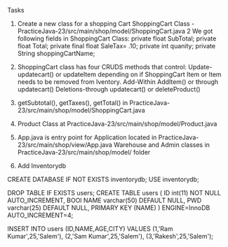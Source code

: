 
Tasks

1. Create a new class for a shopping Cart
    ShoppingCart Class - PracticeJava-23/src/main/shop/model/ShoppingCart.java
2 We got following fields in ShoppingCart Class:
    private float SubTotal;
    private float Total;
    private final float SaleTax= .10;
     private int quanity;
    private String shoppingCartName;

3. ShoppingCart class has four CRUDS methods that control:
    Update- updatecart() or updateItem depending on if ShoppingCart Item or Item needs to be removed from Iventory.
    Add-Within AddItem() or through updatecart()
    Deletions-through updatecart() or deleteProduct()

4. getSubtotal(), getTaxes(), getTotal() in PracticeJava-23/src/main/shop/model/ShoppingCart.java
5. Product Class at PracticeJava-23/src/main/shop/model/Product.java
6. App.java is entry point for Application located in PracticeJava-23/src/main/shop/view/App.java
    Warehouse and Admin classes in PracticeJava-23/src/main/shop/model/ folder

7. Add Inventorydb

CREATE DATABASE IF NOT EXISTS inventorydb;
USE inventorydb;
 
DROP TABLE IF EXISTS users;
CREATE TABLE users (
  ID int(11) NOT NULL AUTO_INCREMENT,
  BOOl
  NAME varchar(50) DEFAULT NULL,
  PWD varchar(25) DEFAULT NULL,
  PRIMARY KEY (NAME)
) ENGINE=InnoDB AUTO_INCREMENT=4;
 
 
INSERT INTO users (ID,NAME,AGE,CITY) VALUES 
 (1,'Ram Kumar',25,'Salem'),
 (2,'Sam Kumar',25,'Salem'),
 (3,'Rakesh',25,'Salem');
 
